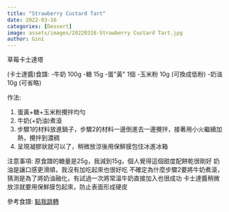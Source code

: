 ```yaml
---
title: "Strawberry Custard Tart"
date: 2022-03-16
categories: [Dessert]
image: assets/images/20220316-Strawberry Custard Tart.jpg
author: Gini
---
```

草莓卡士達塔

(卡士達醬)食譜:
-牛奶 100g
-糖 15g
-蛋"黃" 1個
-玉米粉 10g (可換成低粉)
-奶油 10g (可省略)

作法:
1. 蛋黃+糖+玉米粉攪拌均勻
2. 牛奶(+奶油)煮滾
3. 步驟1的材料放進鍋子，步驟2的材料一邊倒進去一邊攪拌，接著用小火繼續加熱，攪拌到濃稠
4. 呈現凝膠狀就可以了，稍微放涼後用保鮮膜包住冰進冰箱

注意事項:
原食譜的糖量是25g，我減到15g，個人覺得這個甜度配餅乾很剛好
奶油是讓口感更滑順，我沒有加吃起來也很好吃
不確定為什麼步驟2要將牛奶煮滾，猜測是為了將奶油融化，有試過一次將常溫牛奶直接加入也很成功
卡士達醬稍微放涼就要用保鮮膜包起來，防止表面形成硬皮

<p style="overflow-wrap: anywhere;">參考食譜:
<a href="https://lindawu122470.pixnet.net/blog/post/199625574" target="_blank">點我跳轉</a>
</p>